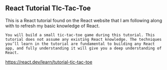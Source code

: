 ## React Tutorial TIc-Tac-Toe

This is a React tutorial found on the React website that I am following along with to refresh my basic knowledge of React.

```
You will build a small tic-tac-toe game during this tutorial. This tutorial does not assume any existing React knowledge. The techniques you’ll learn in the tutorial are fundamental to building any React app, and fully understanding it will give you a deep understanding of React.
```

https://react.dev/learn/tutorial-tic-tac-toe
